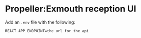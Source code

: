 # Propeller:Exmouth reception UI


Add an `.env` file with the following:

```
REACT_APP_ENDPOINT=the_url_for_the_api
```
